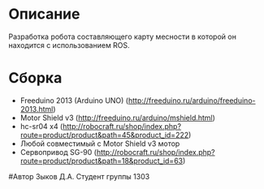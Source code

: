 # Описание
Разработка робота составляющего карту месности в которой он находится с использованием ROS.

# Сборка

  - Freeduino 2013 (Arduino UNO) (http://freeduino.ru/arduino/freeduino-2013.html)
  - Motor Shield v3 (http://freeduino.ru/arduino/mshield.html)
  - hc-sr04 x4 (http://robocraft.ru/shop/index.php?route=product/product&path=45&product_id=222)
  - Любой совместимый с Motor Shield v3 мотор
  - Сервопривод SG-90 (http://robocraft.ru/shop/index.php?route=product/product&path=18&product_id=63)

#Автор
Зыков Д.А. Студент группы 1303
